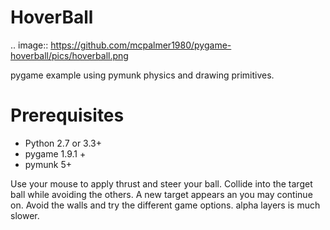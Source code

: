 HoverBall
=========

.. image::  https://github.com/mcpalmer1980/pygame-hoverball/pics/hoverball.png

pygame example using pymunk physics and drawing primitives.

Prerequisites
=============
- Python 2.7 or 3.3+
- pygame 1.9.1 +
- pymunk 5+

Use your mouse to apply thrust and steer your ball. Collide into the target ball while avoiding the others. A new target appears an you may continue on. Avoid the walls and try the different game options.
alpha layers is much slower.
